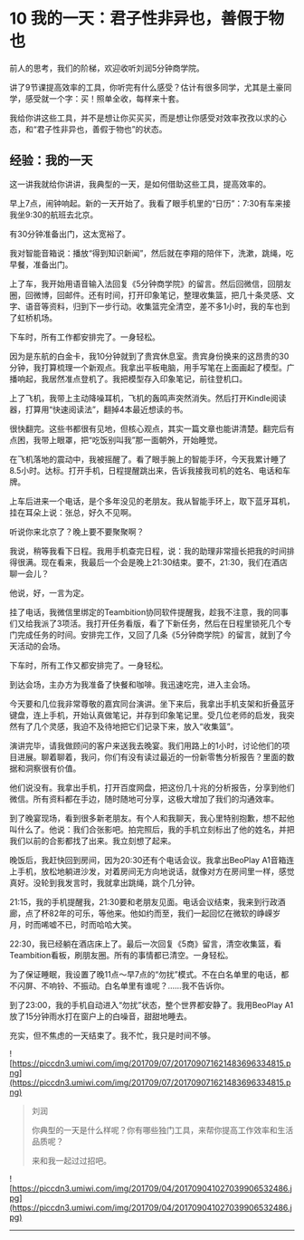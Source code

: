 # 10 我的一天：君子性非异也，善假于物也

前人的思考，我们的阶梯，欢迎收听刘润5分钟商学院。

讲了9节课提高效率的工具，你听完有什么感受？估计有很多同学，尤其是土豪同学，感受就一个字：买！照单全收，每样来十套。

我给你讲这些工具，并不是想让你买买买，而是想让你感受对效率孜孜以求的心态，和“君子性非异也，善假于物也”的状态。

## 经验：我的一天

这一讲我就给你讲讲，我典型的一天，是如何借助这些工具，提高效率的。

早上7点，闹钟响起。新的一天开始了。我看了眼手机里的“日历”：7:30有车来接我坐9:30的航班去北京。

有30分钟准备出门，这太宽裕了。

我对智能音箱说：播放“得到知识新闻”，然后就在李翔的陪伴下，洗漱，跳绳，吃早餐，准备出门。

上了车，我开始用语音输入法回复《5分钟商学院》的留言。然后回微信，回朋友圈，回微博，回邮件。还有时间，打开印象笔记，整理收集篮，把几十条灵感、文字、语音等资料，归到下一步行动。收集篮完全清空，差不多1小时，我的车也到了虹桥机场。

下车时，所有工作都安排完了。一身轻松。

因为是东航的白金卡，我10分钟就到了贵宾休息室。贵宾身份换来的这昂贵的30分钟，我打算梳理一个新观点。我拿出平板电脑，用手写笔在上面画起了模型。广播响起，我居然准点登机了。我把模型存入印象笔记，前往登机口。

上了飞机，我带上主动降噪耳机，飞机的轰鸣声突然消失。然后打开Kindle阅读器，打算用“快速阅读法”，翻掉4本最近想读的书。

很快翻完。这些书都很有见地，但核心观点，其实一篇文章也能讲清楚。翻完后有点困，我带上眼罩，把“吃饭别叫我”那一面朝外，开始睡觉。

在飞机落地的震动中，我被摇醒了。看了眼手腕上的智能手环，今天我累计睡了8.5小时。达标。打开手机，日程提醒跳出来，告诉我接我司机的姓名、电话和车牌。

上车后进来一个电话，是个多年没见的老朋友。我从智能手环上，取下蓝牙耳机，挂在耳朵上说：张总，好久不见啊。

听说你来北京了？晚上要不要聚聚啊？

我说，稍等我看下日程。我用手机查完日程，说：我的助理非常擅长把我的时间排得很满。现在看来，我最后一个会是晚上21:30结束。要不，21:30，我们在酒店聊一会儿？

他说，好，一言为定。

挂了电话，我微信里绑定的Teambition协同软件提醒我，趁我不注意，我的同事们又给我派了3项活。我打开任务看版，看了下新任务，然后在日程里锁死几个专门完成任务的时间。安排完工作，又回了几条《5分钟商学院》的留言，就到了今天活动的会场。

下车时，所有工作又都安排完了。一身轻松。

到达会场，主办方为我准备了快餐和咖啡。我迅速吃完，进入主会场。

今天要和几位我非常尊敬的嘉宾同台演讲。坐下来后，我拿出手机支架和折叠蓝牙键盘，连上手机，开始认真做笔记，并存到印象笔记里。受几位老师的启发，我突然有了几个灵感，我迫不及待地把它们记录下来，放入“收集篮”。

演讲完毕，请我做顾问的客户来送我去晚宴。我们用路上的1小时，讨论他们的项目进展。聊着聊着，我问，你们有没有读过最近的一份新零售分析报告？里面的数据和洞察很有价值。

他们说没有。我拿出手机，打开百度网盘，把这份几十兆的分析报告，分享到他们微信。所有资料都在手边，随时随地可分享，这极大增加了我们的沟通效率。

到了晚宴现场，看到很多新老朋友。有个人和我聊天，我心里特别抱歉，想不起他叫什么了。他说：我们合张影吧。拍完照后，我的手机立刻标出了他的姓名，并把我们以前的合影都找了出来。我立刻想了起来。

晚饭后，我赶快回到房间，因为20:30还有个电话会议。我拿出BeoPlay A1音箱连上手机，放松地躺进沙发，对着房间无方向地说话，就像对方在房间里一样，感觉真好。没轮到我发言时，我就拿出跳绳，跳个几分钟。

21:15，我的手机提醒我，21:30要和老朋友见面。电话会议结束，我来到行政酒廊，点了杯82年的可乐，等他来。他如约而至，我们一起回忆在微软的峥嵘岁月，时而唏嘘不已，时而哈哈大笑。

22:30，我已经躺在酒店床上了。最后一次回复《5商》留言，清空收集篮，看Teambition看板，刷朋友圈。所有的事情都已清空。一身轻松。

为了保证睡眠，我设置了晚11点～早7点的“勿扰”模式。不在白名单里的电话，都不闪屏、不响铃、不振动。白名单里有谁呢？……我不告诉你。

到了23:00，我的手机自动进入“勿扰”状态，整个世界都安静了。我用BeoPlay A1放了15分钟雨水打在窗户上的白噪音，甜甜地睡去。

充实，但不焦虑的一天结束了。我不忙，我只是时间不够。

![https://piccdn3.umiwi.com/img/201709/07/201709071621483696334815.png](https://piccdn3.umiwi.com/img/201709/07/201709071621483696334815.png)

> 刘润
> 
> 你典型的一天是什么样呢？你有哪些独门工具，来帮你提高工作效率和生活品质呢？
> 
> 来和我一起过过招吧。

![https://piccdn3.umiwi.com/img/201709/04/201709041027039906532486.jpg](https://piccdn3.umiwi.com/img/201709/04/201709041027039906532486.jpg)

---
